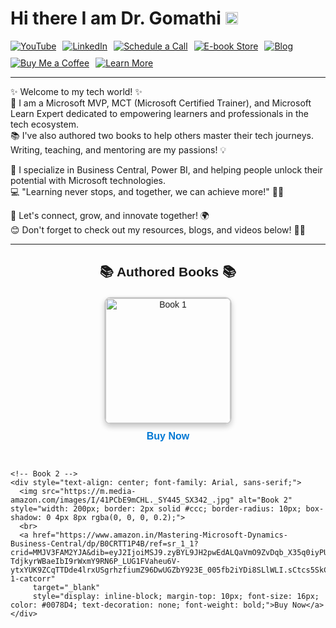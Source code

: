 # Hi there I am Dr. Gomathi <img src="https://raw.githubusercontent.com/MartinHeinz/MartinHeinz/master/wave.gif"  width="20" height="20"/>

<div style="display: flex; gap: 10px; flex-wrap: wrap;">
  <a href="https://www.youtube.com/@gomstechtalks?sub_confirmation=1" target="_blank" rel="noopener noreferrer">
    <img src="https://img.shields.io/badge/YouTube-%23FF0000.svg?style=for-the-badge&logo=YouTube&logoColor=white" alt="YouTube" />
  </a>
  <a href="https://www.linkedin.com/in/gomathisri/" target="_blank" rel="noopener noreferrer">
    <img src="https://img.shields.io/badge/LinkedIn-%230077B5.svg?style=for-the-badge&logo=LinkedIn&logoColor=white" alt="LinkedIn" />
  </a>
  <a href="https://topmate.io/drgomathi_gomstechtalks" target="_blank" rel="noopener noreferrer">
    <img src="https://img.shields.io/badge/Schedule%20a%20Call-%2333CC99.svg?style=for-the-badge&logo=kalender&logoColor=white" alt="Schedule a Call" />
  </a>
  <a href="https://beacons.ai/techtutorial" target="_blank" rel="noopener noreferrer">
    <img src="https://img.shields.io/badge/E--book%20Store-%23FFA500.svg?style=for-the-badge&logo=bookstack&logoColor=white" alt="E-book Store" />
  </a>
  <a href="https://www.learnwithgoms.com/" target="_blank" rel="noopener noreferrer">
    <img src="https://img.shields.io/badge/Blog-%23000000.svg?style=for-the-badge&logo=Ghost&logoColor=white" alt="Blog" />
  </a>
  <a href="https://buymeacoffee.com/gomstechtalks" target="_blank" rel="noopener noreferrer">
    <img src="https://img.shields.io/badge/Buy%20Me%20a%20Coffee-%23FFDD00.svg?style=for-the-badge&logo=buy-me-a-coffee&logoColor=black" alt="Buy Me a Coffee" />
  </a>
  <a href="https://linktr.ee/gomstechtalks" target="_blank" rel="noopener noreferrer">
    <img src="https://img.shields.io/badge/Learn%20More-%23007ACC.svg?style=for-the-badge&logo=linktree&logoColor=white" alt="Learn More" />
  </a>
</div>
<hr>
✨ Welcome to my tech world! ✨ <br>
🚀 I am a Microsoft MVP, MCT (Microsoft Certified Trainer), and Microsoft Learn Expert dedicated to empowering learners and professionals in the tech ecosystem.
<br>📚 I've also authored two books to help others master their tech journeys. Writing, teaching, and mentoring are my passions! 💡

🌟 I specialize in Business Central, Power BI, and helping people unlock their potential with Microsoft technologies. <br>
💻 "Learning never stops, and together, we can achieve more!" 🚴‍♀️

🌟 Let's connect, grow, and innovate together! 🌍<br>
😊 Don't forget to check out my resources, blogs, and videos below! 🎥📖<br>
<hr>

<section id="books">
  <h2 style="text-align: center; font-family: Arial, sans-serif;">📚 Authored Books 📚</h2>
  <div style="display: flex; justify-content: center; gap: 30px; flex-wrap: wrap; margin-top: 20px;">
    <!-- Book 1 -->
    <div style="text-align: center; font-family: Arial, sans-serif;">
      <img src="https://m.media-amazon.com/images/I/41NIOAfNQKL._SY445_SX342_.jpg" alt="Book 1" style="width: 200px; border: 2px solid #ccc; border-radius: 10px; box-shadow: 0 4px 8px rgba(0, 0, 0, 0.2);">
      <br>
      <a href="https://www.amazon.in/Dynamics-Business-Developer-Certification-Companion/dp/B0DDT7DL96/ref=sr_1_1?dib=eyJ2IjoiMSJ9.Z1oKJwOtrm8UGdUjKVfngm75g0I0k6lK6V6lJAkAA-NXmK6abSPHJNCNCYd7xt0sGk68LSRKj47AmfxT5Tk06w._hfJnxmWnBwrrkWp4bnrO7XsjAztJiG71g2-NdorCxY&dib_tag=se&keywords=Dynamics+365+Business+Central+Developer+Certification+Companion&qid=1731246894&sr=8-1" 
         target="_blank" 
         style="display: inline-block; margin-top: 10px; font-size: 16px; color: #0078D4; text-decoration: none; font-weight: bold;">Buy Now</a>
    </div>

    <!-- Book 2 -->
    <div style="text-align: center; font-family: Arial, sans-serif;">
      <img src="https://m.media-amazon.com/images/I/41PCbE9mCHL._SY445_SX342_.jpg" alt="Book 2" style="width: 200px; border: 2px solid #ccc; border-radius: 10px; box-shadow: 0 4px 8px rgba(0, 0, 0, 0.2);">
      <br>
      <a href="https://www.amazon.in/Mastering-Microsoft-Dynamics-Business-Central/dp/B0CRTT1P4B/ref=sr_1_1?crid=MMJV3FAM2YJA&dib=eyJ2IjoiMSJ9.zyBYL9JH2pwEdALQaVmO9ZvDqb_X35q0iyPUWtKUDqXmEBQg2RXP_dSksPayvfXDyq3MboazEjHahTdzNlBexQXeIFvUucDSoNoL9USSFzlkmANjy0GO49k7LjqXw_HK2Wx6fAu-TdjkyrWBaeIbI9rWxmY9RN6P_LUG1FVaheu6V-ytxYUK9ZCqTTDde4lrxUSgrhzfiumZ96DwUGZbY923E_005fb2iYDi8SLlWLI.sCtcs5SkC6IxDmVWzofdGSPjT5XdbFnrTZcZLaSKWXI&dib_tag=se&keywords=Business+central+implementation+guide&qid=1732438971&s=books&sprefix=business+central+implementation+guid%2Cstripbooks%2C244&sr=1-1-catcorr" 
         target="_blank" 
         style="display: inline-block; margin-top: 10px; font-size: 16px; color: #0078D4; text-decoration: none; font-weight: bold;">Buy Now</a>
    </div>
  </div>
</section>

